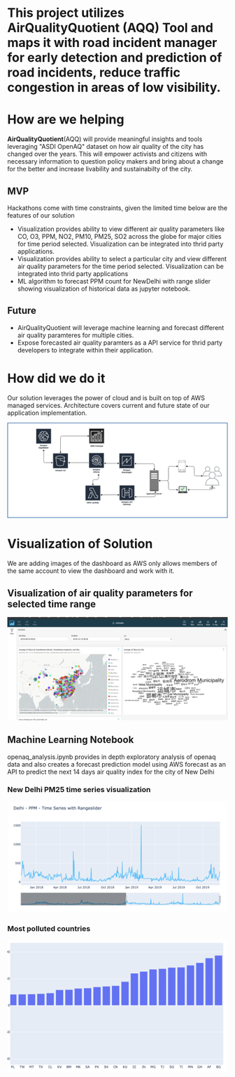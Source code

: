 # This project utilizes AirQualityQuotient (AQQ) Tool and maps it with road incident manager for early detection and prediction of road incidents, reduce traffic congestion in areas of low visibility. 

# How are we helping

**AirQualityQuotient**(AQQ) will provide meaningful insights and tools leveraging "ASDI OpenAQ" dataset on how air quality of the city has changed over the years. This will empower activists and citizens with necessary information to question policy makers and bring about a change for the better and increase livability and sustainabilty of the city.

## MVP

Hackathons come with time constraints, given the limited time below are the features of our solution 
* Visualization provides ability to view different air quality parameters like CO, O3, PPM, NO2, PM10, PM25, SO2 across the globe for major cities for time period selected. Visualization can be integrated into thrid party applications.
* Visualization provides ability to select a particular city and view different air quality parameters for the time period selected. Visualization can be integrated into thrid party applications
* ML algorithm to forecast PPM count for NewDelhi with range slider showing visualization of historical data as jupyter notebook.

## Future
    
* AirQualityQuotient will leverage machine learning and forecast different air quality paramteres for multiple cities.
* Expose forecasted air quality paramters as a API service for thrid party developers to integrate within their application.

# How did we do it

Our solution leverages the power of cloud and is built on top of AWS managed services. Architecture covers current and future state of our application implementation.

![alt text](https://github.com/sssDeveloper/AirQualityQuotient/blob/master/AQQ.jpeg "Architecture Diagram")

# Visualization of Solution

We are adding images of the dashboard as AWS only allows members of the same account to view the dashboard and work with it.

## Visualization of air quality parameters for selected time range

![alt text](https://github.com/sssDeveloper/AirQualityQuotient/blob/master/DataViz.png "Data Visualization of multiple cities")

## Machine Learning Notebook

openaq_analysis.ipynb provides in depth exploratory analysis of openaq data and also creates a forecast prediction model using AWS forecast as an API to predict the next 14 days air quality index for the city of New Delhi

### New Delhi PM25 time series visualization

![alt text](https://github.com/sssDeveloper/AirQualityQuotient/blob/master/PM25.png "New Delhi PM25 time series visualization")

### Most polluted countries
![alt text](https://github.com/sssDeveloper/AirQualityQuotient/blob/master/Top10.png "Top 10 most poluted countries")

